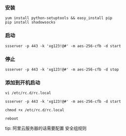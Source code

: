 ### 安装

```shell
yum install python-setuptools && easy_install pip
pip install shadowsocks
```

### 启动

```shell
ssserver -p 443 -k 'xg123!@#' -m aes-256-cfb -d start
```

### 停止

```shell
ssserver -p 443 -k 'xg123!@#' -m aes-256-cfb -d stop
```

### 添加到开机启动

```shell
vi /etc/rc.d/rc.local

ssserver -p 443 -k 'xg123!@#' -m aes-256-cfb -d start

chmod +x /etc/rc.d/rc.local

reboot
```

tip: 阿里云服务器的话需要配置 安全组规则